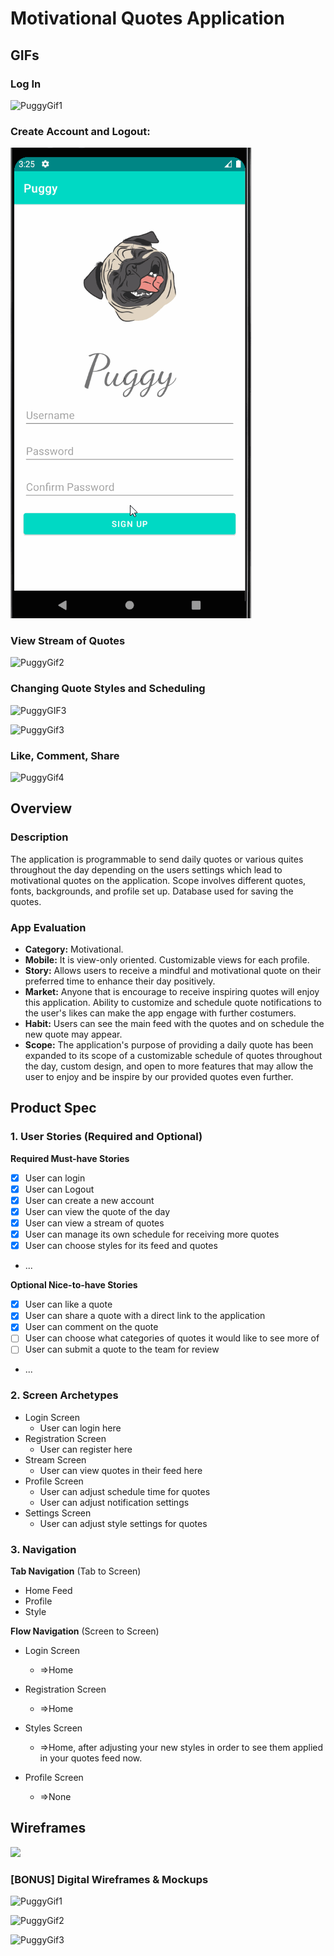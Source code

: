 # Motivational Quotes Application

## GIFs


### Log In

![PuggyGif1](https://user-images.githubusercontent.com/84410271/161856496-18af0227-7d95-4b81-b08f-3fdca61b6236.gif)

### Create Account and Logout:

<img src="./img/Week10SignUpLogOut.gif"/>

### View Stream of Quotes

![PuggyGif2](https://user-images.githubusercontent.com/84410271/162865731-69de63f7-40a2-46da-b0f2-23f5e1271ca6.gif)


### Changing Quote Styles and Scheduling
![PuggyGIF3](./gifs/initialStyles.gif)

![PuggyGif3](https://user-images.githubusercontent.com/84410271/163910248-402528cc-dc26-46e1-bd4a-367bd2c532dd.gif)

### Like, Comment, Share
![PuggyGif4](https://user-images.githubusercontent.com/84410271/165218187-b3df8b9a-d149-4f10-a354-f9ae120c2730.gif)

## Overview

### Description

The application is programmable to send daily quotes or various quites throughout the day depending on the users settings which lead to motivational quotes on the application. Scope involves different quotes, fonts, backgrounds, and profile set up. Database used for saving the quotes.

### App Evaluation

- **Category:** Motivational.
- **Mobile:** It is view-only oriented. Customizable views for each profile.
- **Story:** Allows users to receive a mindful and motivational quote on their preferred time to enhance their day positively.
- **Market:** Anyone that is encourage to receive inspiring quotes will enjoy this application. Ability to customize and schedule quote notifications to the user's likes can make the app engage with further costumers.
- **Habit:** Users can see the main feed with the quotes and on schedule the new quote may appear.
- **Scope:** The application's purpose of providing a daily quote has been expanded to its scope of a customizable schedule of quotes throughout the day, custom design, and open to more features that may allow the user to enjoy and be inspire by our provided quotes even further.

## Product Spec

### 1. User Stories (Required and Optional)

**Required Must-have Stories**

- [x] User can login
- [x] User can Logout
- [x] User can create a new account
- [x] User can view the quote of the day
- [x] User can view a stream of quotes
- [x] User can manage its own schedule for receiving more quotes
- [x] User can choose styles for its feed and quotes
- ...

**Optional Nice-to-have Stories**

- [x] User can like a quote
- [x] User can share a quote with a direct link to the application
- [x] User can comment on the quote
- [ ] User can choose what categories of quotes it would like to see more of
- [ ] User can submit a quote to the team for review
- ...

### 2. Screen Archetypes

- Login Screen
  - User can login here
- Registration Screen
  - User can register here
- Stream Screen
  - User can view quotes in their feed here
- Profile Screen
  - User can adjust schedule time for quotes
  - User can adjust notification settings
- Settings Screen
  - User can adjust style settings for quotes

### 3. Navigation

**Tab Navigation** (Tab to Screen)

- Home Feed
- Profile
- Style

**Flow Navigation** (Screen to Screen)

- Login Screen

  - =>Home

- Registration Screen
  - =>Home
- Styles Screen
  - =>Home, after adjusting your new styles in order to see them applied in your quotes feed now.
- Profile Screen
  - =>None

## Wireframes

<img src="https://i.imgur.com/bFjZLzu.jpg" width=600>

### [BONUS] Digital Wireframes & Mockups

![PuggyGif1](https://user-images.githubusercontent.com/84410271/161856496-18af0227-7d95-4b81-b08f-3fdca61b6236.gif)


![PuggyGif2](https://user-images.githubusercontent.com/84410271/162865731-69de63f7-40a2-46da-b0f2-23f5e1271ca6.gif)


![PuggyGif3](https://user-images.githubusercontent.com/84410271/163910322-35b0c4cb-7f7f-40a3-91db-e1274bea4ec8.gif)



